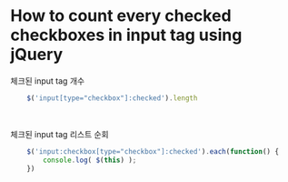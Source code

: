 # How to count every checked checkboxes in input tag using jQuery

체크된 input tag 개수
```javascript
    $('input[type="checkbox"]:checked').length
```

<br/>

체크된 input tag 리스트 순회
```javascript
    $('input:checkbox[type="checkbox"]:checked').each(function() {
        console.log( $(this) );
    })
```
